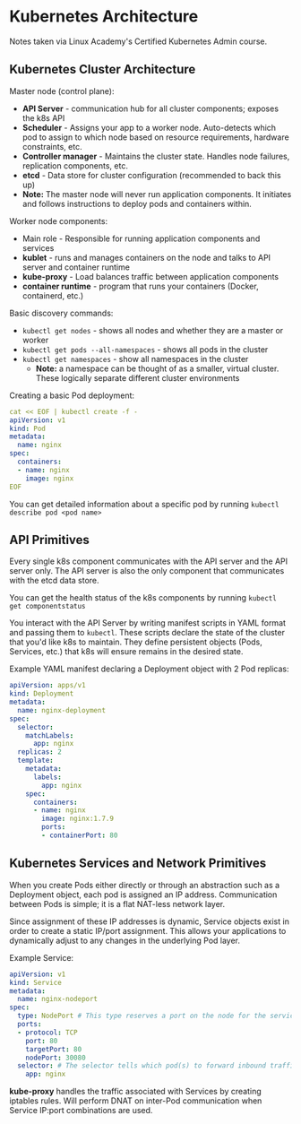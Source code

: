 # Kubernetes Architecture
Notes taken via Linux Academy's Certified Kubernetes Admin course.

## Kubernetes Cluster Architecture
Master node (control plane):
* **API Server** - communication hub for all cluster components; exposes the k8s API
* **Scheduler** - Assigns your app to a worker node. Auto-detects which pod to assign to which node based on resource requirements, hardware constraints, etc.
* **Controller manager** - Maintains the cluster state. Handles node failures, replication components, etc. 
* **etcd** - Data store for cluster configuration (recommended to back this up)
* **Note:** The master node will never run application components. It initiates and follows instructions to deploy pods and containers within.

Worker node components:
* Main role - Responsible for running application components and services
* **kublet** - runs and manages containers on the node and talks to API server and container runtime
* **kube-proxy** - Load balances traffic between application components
* **container runtime** - program that runs your containers (Docker, containerd, etc.)

Basic discovery commands:
* `kubectl get nodes` - shows all nodes and whether they are a master or worker
* `kubectl get pods --all-namespaces` - shows all pods in the cluster
* `kubectl get namespaces` - show all namespaces in the cluster
    * **Note:** a namespace can be thought of as a smaller, virtual cluster. These logically separate different cluster environments

Creating a basic Pod deployment:
```yaml
cat << EOF | kubectl create -f -
apiVersion: v1
kind: Pod
metadata:
  name: nginx
spec:
  containers:
  - name: nginx
    image: nginx
EOF
```
You can get detailed information about a specific pod by running `kubectl describe pod <pod name>`

## API Primitives
Every single k8s component communicates with the API server and the API server only. The API server is also the only component that communicates with the etcd data store.

You can get the health status of the k8s components by running `kubectl get componentstatus`

You interact with the API Server by writing manifest scripts in YAML format and passing them to `kubectl`. These scripts declare the state of the cluster that you'd like k8s to maintain. They define persistent objects (Pods, Services, etc.) that k8s will ensure remains in the desired state.

Example YAML manifest declaring a Deployment object with 2 Pod replicas:
```yaml
apiVersion: apps/v1
kind: Deployment
metadata:
  name: nginx-deployment
spec:
  selector:
    matchLabels:
      app: nginx
  replicas: 2
  template:
    metadata:
      labels:
        app: nginx
    spec:
      containers:
      - name: nginx
        image: nginx:1.7.9
        ports:
        - containerPort: 80
```

## Kubernetes Services and Network Primitives
When you create Pods either directly or through an abstraction such as a Deployment object, each pod is assigned an IP address. Communication between Pods is simple; it is a flat NAT-less network layer. 

Since assignment of these IP addresses is dynamic, Service objects exist in order to create a static IP/port assignment. This allows your applications to dynamically adjust to any changes in the underlying Pod layer.

Example Service:
```yaml
apiVersion: v1
kind: Service
metadata:
  name: nginx-nodeport
spec:
  type: NodePort # This type reserves a port on the node for the service
  ports:
  - protocol: TCP
    port: 80
    targetPort: 80
    nodePort: 30080
  selector: # The selector tells which pod(s) to forward inbound traffic to based on the pod's label
    app: nginx
```

**kube-proxy** handles the traffic associated with Services by creating iptables rules. Will perform DNAT on inter-Pod communication when Service IP:port combinations are used. 